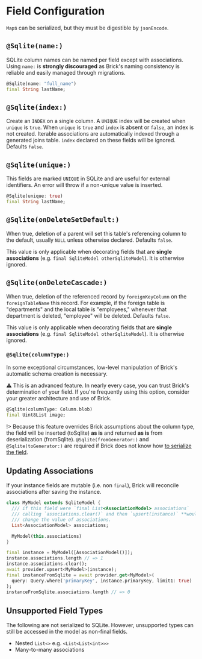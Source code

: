 # Field Configuration

`Map`s can be serialized, but they must be digestible by `jsonEncode`.

## `@Sqlite(name:)`

SQLite column names can be named per field except with associations. Using `name:` is **strongly discouraged** as Brick's naming consistency is reliable and easily managed through migrations.

```dart
@Sqlite(name: "full_name")
final String lastName;
```

## `@Sqlite(index:)`

Create an `INDEX` on a single column. A `UNIQUE` index will be created when `unique` is `true`. When `unique` is `true` and `index` is absent or `false`, an index is not created. Iterable associations are automatically indexed through a generated joins table. `index` declared on these fields will be ignored. Defaults `false`.

## `@Sqlite(unique:)`

This fields are marked `UNIQUE` in SQLite and are useful for external identifiers. An error will throw if a non-unique value is inserted.

```dart
@Sqlite(unique: true)
final String lastName;
```

## `@Sqlite(onDeleteSetDefault:)`

When true, deletion of a parent will set this table's referencing column to the default, usually `NULL` unless otherwise declared. Defaults `false`.

This value is only applicable when decorating fields that are **single associations** (e.g. `final SqliteModel otherSqliteModel`). It is otherwise ignored.

## `@Sqlite(onDeleteCascade:)`

When true, deletion of the referenced record by `foreignKeyColumn` on the `foreignTableName` this record. For example, if the foreign table is "departments" and the local table is "employees," whenever that department is deleted, "employee" will be deleted. Defaults `false`.

This value is only applicable when decorating fields that are **single associations** (e.g. `final SqliteModel otherSqliteModel`). It is otherwise ignored.

### `@Sqlite(columnType:)`

In some exceptional circumstances, low-level manipulation of Brick's automatic schema creation is necessary.

:warning: This is an advanced feature. In nearly every case, you can trust Brick's determination of your field. If you're frequently using this option, consider your greater architecture and use of Brick.

```dart
@Sqlite(columnType: Column.blob)
final Uint8List image;
```

!> Because this feature overrides Brick assumptions about the column type, the field will be inserted (toSqlite) **as is** and returned **as is** from deserialization (fromSqlite). `@Sqlite(fromGenerator:)` and `@Sqlite(toGenerator:)` are required if Brick does not know how [to serialize the field](https://github.com/GetDutchie/brick/blob/main/packages/brick_build/lib/src/utils/shared_checker.dart#L94-L109).

## Updating Associations

If your instance fields are mutable (i.e. non `final`), Brick will reconcile associations after saving the instance.

```dart
class MyModel extends SqliteModel {
  /// if this field were `final List<AssociationModel> associations`
  /// calling `associations.clear()` and then `upsert(instance)` **would not**
  /// change the value of associations.
  List<AssociationModel> associations;

  MyModel(this.associations)
}

final instance = MyModel([AssociationModel()]);
instance.associations.length // => 1
instance.associations.clear();
await provider.upsert<MyModel>(instance);
final instanceFromSqlite = await provider.get<MyModel>(
  query: Query.where('primaryKey', instance.primaryKey, limit1: true)
);
instanceFromSqlite.associations.length // => 0
```

## Unsupported Field Types

The following are not serialized to SQLite. However, unsupported types can still be accessed in the model as non-final fields.

* Nested `List<>` e.g. `<List<List<int>>>`
* Many-to-many associations
